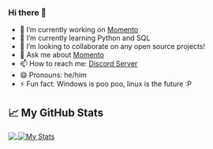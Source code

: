 ### Hi there 👋

- 🔭 I’m currently working on [Momento](https://github.com/momentodevs/Momento)
- 🌱 I’m currently learning Python and SQL
- 👯 I’m looking to collaborate on any open source projects!
- 💬 Ask me about [Momento](https://github.com/momentodevs/Momento)
- 📫 How to reach me: [Discord Server](https://discord.gg/wfsSRp8s7J)
- 😄 Pronouns: he/him
- ⚡ Fun fact: Windows is poo poo, linux is the future :P

<!--
**timmy-time/timmy-time** is a ✨ _special_ ✨ repository because its `README.md` (this file) appears on your GitHub profile.

Here are some ideas to get you started:

- 🔭 I’m currently working on ...
- 🌱 I’m currently learning ...
- 👯 I’m looking to collaborate on ...
- 🤔 I’m looking for help with ...
- 💬 Ask me about anything Python related
- 📫 How to reach me: ...
- 😄 Pronouns: ...
- ⚡ Fun fact: ...
-->

## &#x1f4c8; My GitHub Stats

<a href="https://github.com/natterstefan/natterstefan">
  <img align="center" src="https://github-readme-stats.vercel.app/api/top-langs/?username=timmy-time&hide=java,html&title_color=ffffff&text_color=c9cacc&icon_color=2bbc8a&bg_color=1d1f21" />
</a>

<a href="https://github.com/timmy-time/timmy-time">
  <img align="center" src="https://github-readme-stats.vercel.app/api?username=timmy-time&show_icons=true&line_height=27&count_private=true&title_color=ffffff&text_color=c9cacc&icon_color=2bbc8a&bg_color=1d1f21" alt="My Stats" />
</a>


